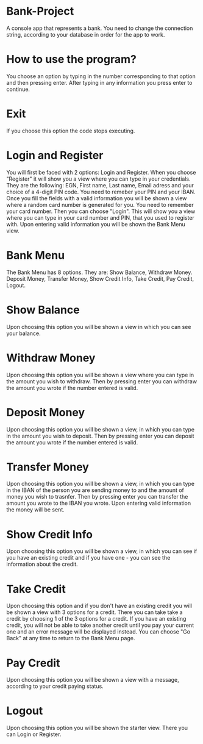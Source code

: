 # Bank-Project
A console app that represents a bank. You need to change the connection string, according to your database in order for the app to work.

# How to use the program?
You choose an option by typing in the number corresponding to that option and then pressing enter. After typing in any information you press enter to continue.

# Exit
If you choose this option the code stops executing.

# Login and Register
You will first be faced with 2 options: Login and Register. When you choose "Register" it will show you a view where you can type in your credentials.
They are the following: EGN, First name, Last name, Email adress and your choice of a 4-digit PIN code. You need to remeber your PIN and your IBAN.
Once you fill the fields with a valid information you will be shown a view where a random card number is generated for you. You need to remember your card number.
Then you can choose "Login". This will show you a view where you can type in your card number and PIN, that you used to register with.
Upon entering valid information you will be shown the Bank Menu view.

# Bank Menu
The Bank Menu has 8 options. They are: Show Balance, Withdraw Money. Deposit Money, Transfer Money, Show Credit Info, Take Credit, Pay Credit, Logout.

# Show Balance
Upon choosing this option you will be shown a view in which you can see your balance.

# Withdraw Money
Upon choosing this option you will be shown a view where you can type in the amount you wish to withdraw.
Then by pressing enter you can withdraw the amount you wrote if the number entered is valid.

# Deposit Money
Upon choosing this option you will be shown a view, in which you can type in the amount you wish to deposit. 
Then by pressing enter you can deposit the amount you wrote if the number entered is valid.

# Transfer Money
Upon choosing this option you will be shown a view, in which you can type in the IBAN of the person you are sending money to and the amount of money you wish to trasnfer.
Then by pressing enter you can transfer the amount you wrote to the IBAN you wrote.
Upon entering valid information the money will be sent.

# Show Credit Info
Upon choosing this option you will be shown a view, in which you can see if you have an existing credit and if you have one - you can see the information about the credit.

# Take Credit
Upon choosing this option and if you don't have an existing credit you will be shown a view with 3 options for a credit. There you can take take a credit by choosing 1 of the 3 options for a credit. If you have an existing credit, you will not be able to take another credit until you pay your current one and an error message will be displayed instead. You can choose "Go Back" at any time to return to the Bank Menu page.

# Pay Credit
Upon choosing this option you will be shown a view with a message, according to your credit paying status.

# Logout
Upon choosing this option you will be shown the starter view. There you can Login or Register.
